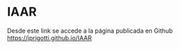 # IAAR
Desde este link se accede a la página publicada en Github
https://jprigotti.github.io/IAAR


